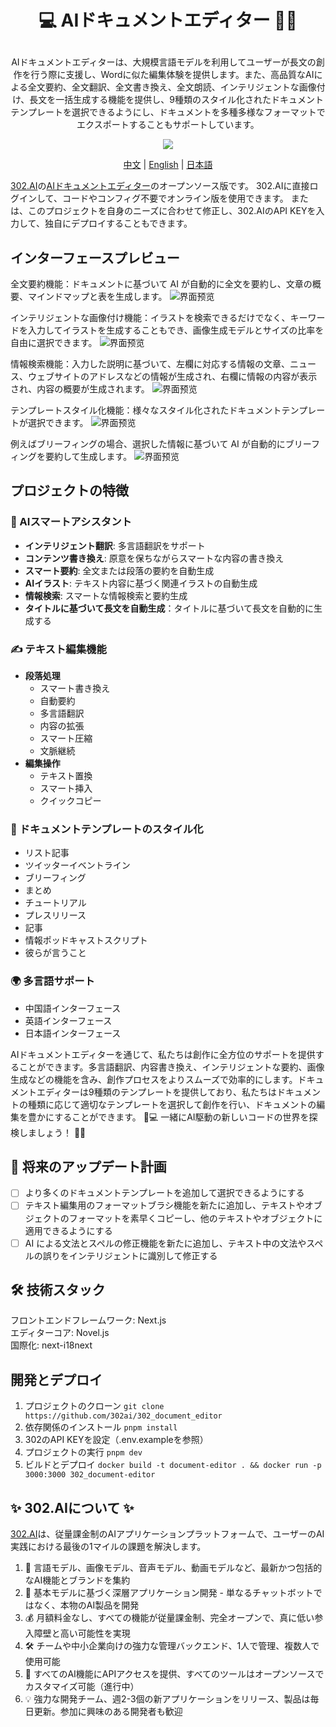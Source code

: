 # <p align="center">💻 AIドキュメントエディター 🚀✨</p>

<p align="center">AIドキュメントエディターは、大規模言語モデルを利用してユーザーが長文の創作を行う際に支援し、Wordに似た編集体験を提供します。また、高品質なAIによる全文要約、全文翻訳、全文書き換え、全文朗読、インテリジェントな画像付け、長文を一括生成する機能を提供し、9種類のスタイル化されたドキュメントテンプレートを選択できるようにし、ドキュメントを多種多様なフォーマットでエクスポートすることもサポートしています。 </p>

<p align="center"><a href="https://302.ai/tools/word/" target="blank"><img src="https://file.302ai.cn/gpt/imgs/badge/21212.png" /></a></p >

<p align="center"><a href="README zh.md">中文</a> | <a href="README.md">English</a> | <a href="README_ja.md">日本語</a></p>


[302.AI](https://302.ai)の[AIドキュメントエディター](https://302.ai/tools/word/)のオープンソース版です。
302.AIに直接ログインして、コードやコンフィグ不要でオンライン版を使用できます。
または、このプロジェクトを自身のニーズに合わせて修正し、302.AIのAPI KEYを入力して、独自にデプロイすることもできます。

## インターフェースプレビュー
全文要約機能：ドキュメントに基づいて AI が自動的に全文を要約し、文章の概要、マインドマップと表を生成します。
![界面预览](docs/文档编辑日1.png)    

インテリジェントな画像付け機能：イラストを検索できるだけでなく、キーワードを入力してイラストを生成することもでき、画像生成モデルとサイズの比率を自由に選択できます。
![界面预览](docs/文档编辑日2.png)     

情報検索機能：入力した説明に基づいて、左欄に対応する情報の文章、ニュース、ウェブサイトのアドレスなどの情報が生成され、右欄に情報の内容が表示され、内容の概要が生成されます。
![界面预览](docs/文档编辑日3.png)    

テンプレートスタイル化機能：様々なスタイル化されたドキュメントテンプレートが選択できます。
![界面预览](docs/文档编辑日4.png)     

例えばブリーフィングの場合、選択した情報に基づいて AI が自動的にブリーフィングを要約して生成します。
![界面预览](docs/文档编辑日5.png)   


## プロジェクトの特徴

### 🤖 AIスマートアシスタント
- **インテリジェント翻訳**: 多言語翻訳をサポート
- **コンテンツ書き換え**: 原意を保ちながらスマートな内容の書き換え
- **スマート要約**: 全文または段落の要約を自動生成
- **AIイラスト**: テキスト内容に基づく関連イラストの自動生成
- **情報検索**: スマートな情報検索と要約生成
- **タイトルに基づいて長文を自動生成**：タイトルに基づいて長文を自動的に生成する

### ✍️ テキスト編集機能
- **段落処理**
  - スマート書き換え
  - 自動要約
  - 多言語翻訳
  - 内容の拡張
  - スマート圧縮
  - 文脈継続
- **編集操作**
  - テキスト置換
  - スマート挿入
  - クイックコピー

### 🌟 ドキュメントテンプレートのスタイル化
- リスト記事
- ツイッターイベントライン
- ブリーフィング
- まとめ
- チュートリアル
- プレスリリース
- 記事
- 情報ポッドキャストスクリプト
- 彼らが言うこと

### 🌍 多言語サポート
- 中国語インターフェース
- 英語インターフェース
- 日本語インターフェース

AIドキュメントエディターを通じて、私たちは創作に全方位のサポートを提供することができます。多言語翻訳、内容書き換え、インテリジェントな要約、画像生成などの機能を含み、創作プロセスをよりスムーズで効率的にします。ドキュメントエディターは9種類のテンプレートを提供しており、私たちはドキュメントの種類に応じて適切なテンプレートを選択して創作を行い、ドキュメントの編集を豊かにすることができます。 🎉💻 一緒にAI駆動の新しいコードの世界を探検しましょう！ 🌟🚀

## 🚩 将来のアップデート計画
- [ ] より多くのドキュメントテンプレートを追加して選択できるようにする
- [ ] テキスト編集用のフォーマットブラシ機能を新たに追加し、テキストやオブジェクトのフォーマットを素早くコピーし、他のテキストやオブジェクトに適用できるようにする
- [ ] AI による文法とスペルの修正機能を新たに追加し、テキスト中の文法やスペルの誤りをインテリジェントに識別して修正する

## 🛠️ 技術スタック
フロントエンドフレームワーク: Next.js <br>
エディターコア: Novel.js <br>
国際化: next-i18next <br>

## 開発とデプロイ
1. プロジェクトのクローン `git clone https://github.com/302ai/302_document_editor`
2. 依存関係のインストール `pnpm install`
3. 302のAPI KEYを設定（.env.exampleを参照）
4. プロジェクトの実行 `pnpm dev`
5. ビルドとデプロイ `docker build -t document-editor . && docker run -p 3000:3000 302_document-editor`


## ✨ 302.AIについて ✨
[302.AI](https://302.ai)は、従量課金制のAIアプリケーションプラットフォームで、ユーザーのAI実践における最後の1マイルの課題を解決します。
1. 🧠 言語モデル、画像モデル、音声モデル、動画モデルなど、最新かつ包括的なAI機能とブランドを集約
2. 🚀 基本モデルに基づく深層アプリケーション開発 - 単なるチャットボットではなく、本物のAI製品を開発
3. 💰 月額料金なし、すべての機能が従量課金制、完全オープンで、真に低い参入障壁と高い可能性を実現
4. 🛠 チームや中小企業向けの強力な管理バックエンド、1人で管理、複数人で使用可能
5. 🔗 すべてのAI機能にAPIアクセスを提供、すべてのツールはオープンソースでカスタマイズ可能（進行中）
6. 💡 強力な開発チーム、週2-3個の新アプリケーションをリリース、製品は毎日更新。参加に興味のある開発者も歓迎
